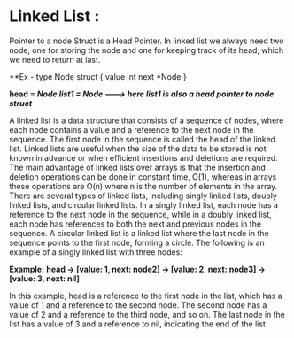 # Linked List :
Pointer to a node Struct is a Head Pointer.
In linked list we always need two node, one for storing the node and one for keeping track of its head, which we need to return at last.

**Ex - 
type Node struct {
    value int
    next  *Node
}

**head = *Node
list1 = *Node  ---> here list1 is also a head pointer to node struct****

  A linked list is a data structure that consists of a sequence of nodes, where each node contains a value and a reference to the next node in the sequence. The first node in the sequence is called the head of the linked list.
Linked lists are useful when the size of the data to be stored is not known in advance or when efficient insertions and deletions are required. The main advantage of linked lists over arrays is that the insertion and deletion operations can be done in constant time, O(1), whereas in arrays these operations are O(n) where n is the number of elements in the array.
There are several types of linked lists, including singly linked lists, doubly linked lists, and circular linked lists. In a singly linked list, each node has a reference to the next node in the sequence, while in a doubly linked list, each node has references to both the next and previous nodes in the sequence. A circular linked list is a linked list where the last node in the sequence points to the first node, forming a circle.
The following is an example of a singly linked list with three nodes:

**Example:**
**head -> [value: 1, next: node2] -> [value: 2, next: node3] -> [value: 3, next: nil]**

In this example, head is a reference to the first node in the list, which has a value of 1 and a reference to the second node. The second node has a value of 2 and a reference to the third node, and so on. The last node in the list has a value of 3 and a reference to nil, indicating the end of the list.






